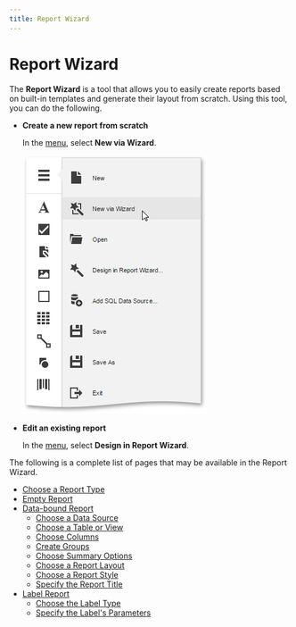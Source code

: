 ```yaml
---
title: Report Wizard
---
```

# Report Wizard
The **Report Wizard** is a tool that allows you to easily create reports based on built-in templates and generate their layout from scratch. Using this tool, you can do the following.
* **Create a new report from scratch**
	
	In the [menu](../../../../interface-elements-for-web/articles/report-designer/interface-elements/menu.md), select **New via Wizard**.
	
	![web-report-designer-invoke-wizard](../../../images/Img24939.png)
* **Edit an existing report**
	
	In the [menu](../../../../interface-elements-for-web/articles/report-designer/interface-elements/menu.md), select **Design in Report Wizard**.

The following is a complete list of pages that may be available in the Report Wizard.
* [Choose a Report Type](../../../../interface-elements-for-web/articles/report-designer/wizards/report-wizard/choose-a-report-type.md)
* [Empty Report](../../../../interface-elements-for-web/articles/report-designer/wizards/report-wizard/empty-report.md)
* [Data-bound Report](../../../../interface-elements-for-web/articles/report-designer/wizards/report-wizard/data-bound-report.md)
	* [Choose a Data Source](../../../../interface-elements-for-web/articles/report-designer/wizards/report-wizard/data-bound-report/choose-a-data-source.md)
	* [Choose a Table or View](../../../../interface-elements-for-web/articles/report-designer/wizards/report-wizard/data-bound-report/choose-a-table-or-view.md)
	* [Choose Columns](../../../../interface-elements-for-web/articles/report-designer/wizards/report-wizard/data-bound-report/choose-columns.md)
	* [Create Groups](../../../../interface-elements-for-web/articles/report-designer/wizards/report-wizard/data-bound-report/create-groups.md)
	* [Choose Summary Options](../../../../interface-elements-for-web/articles/report-designer/wizards/report-wizard/data-bound-report/choose-summary-options.md)
	* [Choose a Report Layout](../../../../interface-elements-for-web/articles/report-designer/wizards/report-wizard/data-bound-report/choose-a-report-layout.md)
	* [Choose a Report Style](../../../../interface-elements-for-web/articles/report-designer/wizards/report-wizard/data-bound-report/choose-a-report-style.md)
	* [Specify the Report Title](../../../../interface-elements-for-web/articles/report-designer/wizards/report-wizard/data-bound-report/specify-the-report-title.md)
* [Label Report](../../../../interface-elements-for-web/articles/report-designer/wizards/report-wizard/label-report.md)
	* [Choose the Label Type](../../../../interface-elements-for-web/articles/report-designer/wizards/report-wizard/label-report/choose-the-label-type.md)
	* [Specify the Label's Parameters](../../../../interface-elements-for-web/articles/report-designer/wizards/report-wizard/label-report/specify-the-label's-parameters.md)